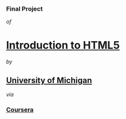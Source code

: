 ### **Final Project**<br>
*of*<br>
# **[Introduction to HTML5](https://www.online.umich.edu/courses/introduction-to-html5/)**<br>
*by*<br>
## **[University of Michigan](https://umich.edu/)**<br>
*via*<br>
### **[Coursera](https://www.coursera.org/learn/html)**<br>
